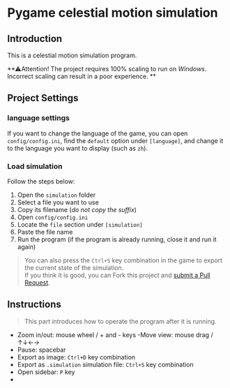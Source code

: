 # Pygame celestial motion simulation

## Introduction

This is a celestial motion simulation program.

**⚠Attention! The project requires 100% scaling to run on *Windows*. Incorrect scaling can result in a poor experience. **

## Project Settings

### language settings

If you want to change the language of the game, you can open `config/config.ini`, find the `default` option under `[language]`, and change it to the language you want to display (such as `zh`).

### Load simulation

Follow the steps below:

1. Open the `simulation` folder
2. Select a file you want to use
3. Copy its filename (*do not copy the suffix*)
4. Open `config/config.ini`
5. Locate the `file` section under `[simulation]`
6. Paste the file name
7. Run the program (if the program is already running, close it and run it again)

> You can also press the `Ctrl+S` key combination in the game to export the current state of the simulation.  
> If you think it is good, you can Fork this project and [submit a Pull Request](https://github.com/dddddgz/star-motion-simulate/pulls).

## Instructions

> This part introduces how to operate the program after it is running.

- Zoom in/out: mouse wheel / + and - keys
-Move view: mouse drag / ↑↓←→
- Pause: spacebar
- Export as image: `Ctrl+D` key combination
- Export as `.simulation` simulation file: `Ctrl+S` key combination
- Open sidebar: `P` key
- 